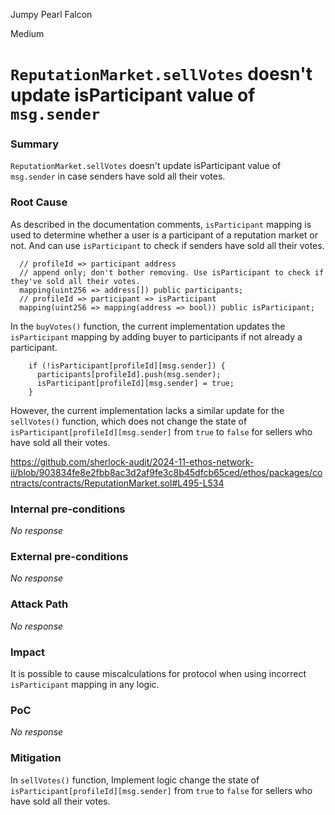 Jumpy Pearl Falcon

Medium

# `ReputationMarket.sellVotes` doesn't update isParticipant value of `msg.sender`

### Summary

`ReputationMarket.sellVotes` doesn't update isParticipant value of `msg.sender` in case senders have sold all their votes.

### Root Cause

As described in the documentation comments, `isParticipant` mapping is used to determine whether a user is a participant of a reputation market or not. And can use `isParticipant` to check if senders have sold all their votes.
```solitidy
  // profileId => participant address
  // append only; don't bother removing. Use isParticipant to check if they've sold all their votes.
  mapping(uint256 => address[]) public participants;
  // profileId => participant => isParticipant
  mapping(uint256 => mapping(address => bool)) public isParticipant;
```

In the `buyVotes()` function, the current implementation updates the `isParticipant` mapping by adding buyer to participants if not already a participant.

```solidity
    if (!isParticipant[profileId][msg.sender]) {
      participants[profileId].push(msg.sender);
      isParticipant[profileId][msg.sender] = true;
    }
```

However, the current implementation lacks a similar update for the `sellVotes()` function, which does not change the state of `isParticipant[profileId][msg.sender]` from `true` to `false` for sellers who have sold all their votes.

https://github.com/sherlock-audit/2024-11-ethos-network-ii/blob/903834fe8e2fbb8ac3d2af9fe3c8b45dfcb65ced/ethos/packages/contracts/contracts/ReputationMarket.sol#L495-L534

### Internal pre-conditions

_No response_

### External pre-conditions

_No response_

### Attack Path

_No response_

### Impact

It is possible to cause miscalculations for protocol when using incorrect `isParticipant` mapping in any logic.

### PoC

_No response_

### Mitigation

In `sellVotes()` function, Implement logic change the state of `isParticipant[profileId][msg.sender]` from `true` to `false` for sellers who have sold all their votes.